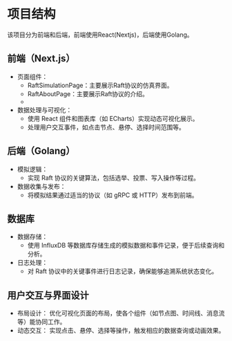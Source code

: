 # 项目结构

该项目分为前端和后端，前端使用React(Nextjs)，后端使用Golang。

## 前端（Next.js）

- 页面组件：
  - RaftSimulationPage：主要展示Raft协议的仿真界面。
  - RaftAboutPage：主要展示Raft协议的介绍。
  - 
- 数据处理与可视化：
  - 使用 React 组件和图表库（如 ECharts）实现动态可视化展示。
  - 处理用户交互事件，如点击节点、悬停、选择时间范围等。

## 后端（Golang）

- 模拟逻辑：
  - 实现 Raft 协议的关键算法，包括选举、投票、写入操作等过程。
- 数据收集与发布：
  - 将模拟结果通过适当的协议（如 gRPC 或 HTTP）发布到前端。

## 数据库

- 数据存储：
  - 使用 InfluxDB 等数据库存储生成的模拟数据和事件记录，便于后续查询和分析。
- 日志处理：
  - 对 Raft 协议中的关键事件进行日志记录，确保能够追溯系统状态变化。

## 用户交互与界面设计

- 布局设计：
  优化可视化页面的布局，使各个组件（如节点图、时间线、消息流等）能协同工作。
- 动态交互：
  实现点击、悬停、选择等操作，触发相应的数据查询或动画效果。
